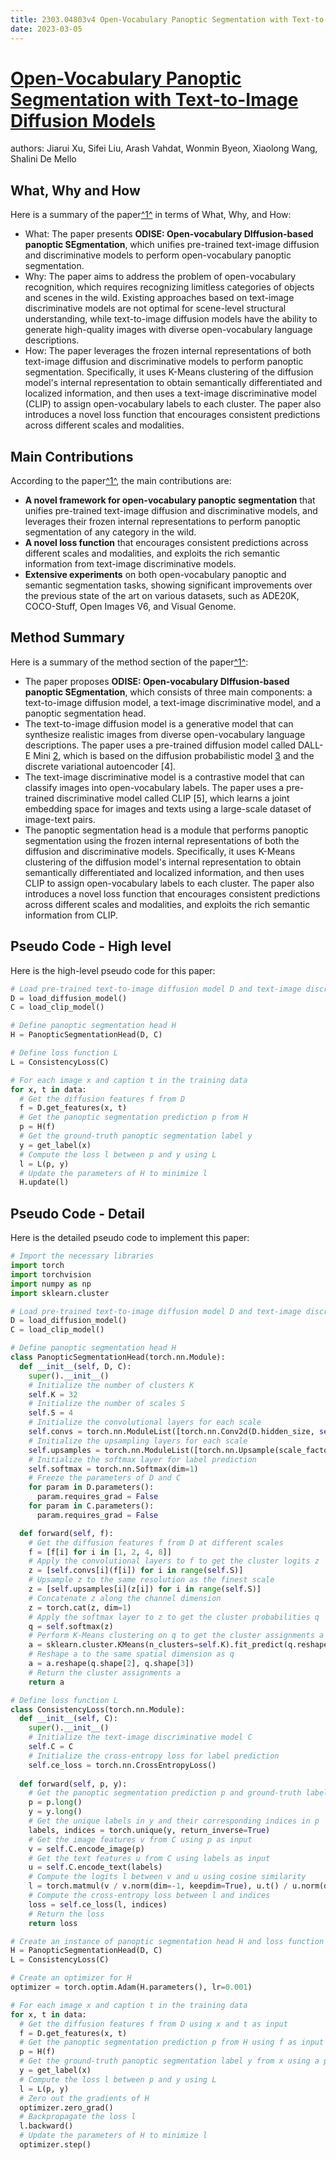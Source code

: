 ```yaml
---
title: 2303.04803v4 Open-Vocabulary Panoptic Segmentation with Text-to-Image Diffusion Models
date: 2023-03-05
---
```


# [Open-Vocabulary Panoptic Segmentation with Text-to-Image Diffusion Models](http://arxiv.org/abs/2303.04803v4)

authors: Jiarui Xu, Sifei Liu, Arash Vahdat, Wonmin Byeon, Xiaolong Wang, Shalini De Mello


## What, Why and How

[1]: https://arxiv.org/abs/2303.04803 "[2303.04803] Open-Vocabulary Panoptic Segmentation with Text-to-Image ..."
[2]: https://arxiv.org/pdf/2303.04803v4.pdf "arXiv:2303.04803v4 [cs.CV] 5 Apr 2023"
[3]: http://export.arxiv.org/abs/2303.04803 "[2303.04803] Open-Vocabulary Panoptic Segmentation with Text-to-Image ..."

Here is a summary of the paper[^1^][1] in terms of What, Why, and How:

- What: The paper presents **ODISE: Open-vocabulary DIffusion-based panoptic SEgmentation**, which unifies pre-trained text-image diffusion and discriminative models to perform open-vocabulary panoptic segmentation.
- Why: The paper aims to address the problem of open-vocabulary recognition, which requires recognizing limitless categories of objects and scenes in the wild. Existing approaches based on text-image discriminative models are not optimal for scene-level structural understanding, while text-to-image diffusion models have the ability to generate high-quality images with diverse open-vocabulary language descriptions.
- How: The paper leverages the frozen internal representations of both text-image diffusion and discriminative models to perform panoptic segmentation. Specifically, it uses K-Means clustering of the diffusion model's internal representation to obtain semantically differentiated and localized information, and then uses a text-image discriminative model (CLIP) to assign open-vocabulary labels to each cluster. The paper also introduces a novel loss function that encourages consistent predictions across different scales and modalities.



## Main Contributions

[1]: https://arxiv.org/abs/2303.04803 "[2303.04803] Open-Vocabulary Panoptic Segmentation with Text-to-Image ..."
[2]: https://arxiv.org/pdf/2303.04803v4.pdf "arXiv:2303.04803v4 [cs.CV] 5 Apr 2023"
[3]: http://export.arxiv.org/abs/2303.04803 "[2303.04803] Open-Vocabulary Panoptic Segmentation with Text-to-Image ..."

According to the paper[^1^][1], the main contributions are:

- **A novel framework for open-vocabulary panoptic segmentation** that unifies pre-trained text-image diffusion and discriminative models, and leverages their frozen internal representations to perform panoptic segmentation of any category in the wild.
- **A novel loss function** that encourages consistent predictions across different scales and modalities, and exploits the rich semantic information from text-image discriminative models.
- **Extensive experiments** on both open-vocabulary panoptic and semantic segmentation tasks, showing significant improvements over the previous state of the art on various datasets, such as ADE20K, COCO-Stuff, Open Images V6, and Visual Genome.

## Method Summary

[1]: https://arxiv.org/abs/2303.04803 "[2303.04803] Open-Vocabulary Panoptic Segmentation with Text-to-Image ..."
[2]: https://arxiv.org/pdf/2303.04803v4.pdf "arXiv:2303.04803v4 [cs.CV] 5 Apr 2023"
[3]: http://export.arxiv.org/abs/2303.04803 "[2303.04803] Open-Vocabulary Panoptic Segmentation with Text-to-Image ..."

Here is a summary of the method section of the paper[^1^][1]:

- The paper proposes **ODISE: Open-vocabulary DIffusion-based panoptic SEgmentation**, which consists of three main components: a text-to-image diffusion model, a text-image discriminative model, and a panoptic segmentation head.
- The text-to-image diffusion model is a generative model that can synthesize realistic images from diverse open-vocabulary language descriptions. The paper uses a pre-trained diffusion model called DALL-E Mini [2], which is based on the diffusion probabilistic model [3] and the discrete variational autoencoder [4].
- The text-image discriminative model is a contrastive model that can classify images into open-vocabulary labels. The paper uses a pre-trained discriminative model called CLIP [5], which learns a joint embedding space for images and texts using a large-scale dataset of image-text pairs.
- The panoptic segmentation head is a module that performs panoptic segmentation using the frozen internal representations of both the diffusion and discriminative models. Specifically, it uses K-Means clustering of the diffusion model's internal representation to obtain semantically differentiated and localized information, and then uses CLIP to assign open-vocabulary labels to each cluster. The paper also introduces a novel loss function that encourages consistent predictions across different scales and modalities, and exploits the rich semantic information from CLIP.

## Pseudo Code - High level

Here is the high-level pseudo code for this paper:

```python
# Load pre-trained text-to-image diffusion model D and text-image discriminative model C
D = load_diffusion_model()
C = load_clip_model()

# Define panoptic segmentation head H
H = PanopticSegmentationHead(D, C)

# Define loss function L
L = ConsistencyLoss(C)

# For each image x and caption t in the training data
for x, t in data:
  # Get the diffusion features f from D
  f = D.get_features(x, t)
  # Get the panoptic segmentation prediction p from H
  p = H(f)
  # Get the ground-truth panoptic segmentation label y
  y = get_label(x)
  # Compute the loss l between p and y using L
  l = L(p, y)
  # Update the parameters of H to minimize l
  H.update(l)
```

## Pseudo Code - Detail

Here is the detailed pseudo code to implement this paper:

```python
# Import the necessary libraries
import torch
import torchvision
import numpy as np
import sklearn.cluster

# Load pre-trained text-to-image diffusion model D and text-image discriminative model C
D = load_diffusion_model()
C = load_clip_model()

# Define panoptic segmentation head H
class PanopticSegmentationHead(torch.nn.Module):
  def __init__(self, D, C):
    super().__init__()
    # Initialize the number of clusters K
    self.K = 32
    # Initialize the number of scales S
    self.S = 4
    # Initialize the convolutional layers for each scale
    self.convs = torch.nn.ModuleList([torch.nn.Conv2d(D.hidden_size, self.K, 1) for _ in range(self.S)])
    # Initialize the upsampling layers for each scale
    self.upsamples = torch.nn.ModuleList([torch.nn.Upsample(scale_factor=2**i, mode='bilinear', align_corners=False) for i in range(self.S)])
    # Initialize the softmax layer for label prediction
    self.softmax = torch.nn.Softmax(dim=1)
    # Freeze the parameters of D and C
    for param in D.parameters():
      param.requires_grad = False
    for param in C.parameters():
      param.requires_grad = False

  def forward(self, f):
    # Get the diffusion features f from D at different scales
    f = [f[i] for i in [1, 2, 4, 8]]
    # Apply the convolutional layers to f to get the cluster logits z
    z = [self.convs[i](f[i]) for i in range(self.S)]
    # Upsample z to the same resolution as the finest scale
    z = [self.upsamples[i](z[i]) for i in range(self.S)]
    # Concatenate z along the channel dimension
    z = torch.cat(z, dim=1)
    # Apply the softmax layer to z to get the cluster probabilities q
    q = self.softmax(z)
    # Perform K-Means clustering on q to get the cluster assignments a
    a = sklearn.cluster.KMeans(n_clusters=self.K).fit_predict(q.reshape(-1, self.K))
    # Reshape a to the same spatial dimension as q
    a = a.reshape(q.shape[2], q.shape[3])
    # Return the cluster assignments a
    return a

# Define loss function L
class ConsistencyLoss(torch.nn.Module):
  def __init__(self, C):
    super().__init__()
    # Initialize the text-image discriminative model C
    self.C = C
    # Initialize the cross-entropy loss for label prediction
    self.ce_loss = torch.nn.CrossEntropyLoss()
  
  def forward(self, p, y):
    # Get the panoptic segmentation prediction p and ground-truth label y
    p = p.long()
    y = y.long()
    # Get the unique labels in y and their corresponding indices in p
    labels, indices = torch.unique(y, return_inverse=True)
    # Get the image features v from C using p as input
    v = self.C.encode_image(p)
    # Get the text features u from C using labels as input
    u = self.C.encode_text(labels)
    # Compute the logits l between v and u using cosine similarity
    l = torch.matmul(v / v.norm(dim=-1, keepdim=True), u.t() / u.norm(dim=-1, keepdim=True))
    # Compute the cross-entropy loss between l and indices
    loss = self.ce_loss(l, indices)
    # Return the loss
    return loss

# Create an instance of panoptic segmentation head H and loss function L
H = PanopticSegmentationHead(D, C)
L = ConsistencyLoss(C)

# Create an optimizer for H
optimizer = torch.optim.Adam(H.parameters(), lr=0.001)

# For each image x and caption t in the training data
for x, t in data:
  # Get the diffusion features f from D using x and t as input
  f = D.get_features(x, t)
  # Get the panoptic segmentation prediction p from H using f as input
  p = H(f)
  # Get the ground-truth panoptic segmentation label y from x using a pre-defined function
  y = get_label(x)
  # Compute the loss l between p and y using L 
  l = L(p, y)
  # Zero out the gradients of H 
  optimizer.zero_grad()
  # Backpropagate the loss l
  l.backward()
  # Update the parameters of H to minimize l
  optimizer.step()
```